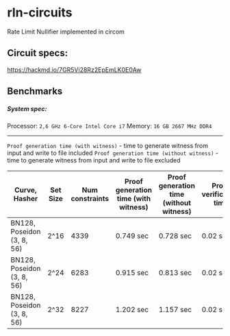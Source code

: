 # rln-circuits
Rate Limit Nullifier implemented in circom

## Circuit specs:
https://hackmd.io/7GR5Vi28Rz2EpEmLK0E0Aw

## Benchmarks

##### System spec:
Processor: `2,6 GHz 6-Core Intel Core i7`
Memory: `16 GB 2667 MHz DDR4`

--- 
`Proof generation time (with witness)` - time to generate witness from input and write to file included
`Proof generation time (without witness)` - time to generate witness from input and write to file excluded

| Curve, Hasher | Set Size | Num constraints | Proof generation time (with witness) | Proof generation time (without witness) | Proof verification time |  Prover Key Size   | 
| - | - | - | - | - | - | - |
| BN128, Poseidon (3, 8, 56) | 2^16 | 4339  | 0.749 sec | 0.728 sec | 0.02 sec | 2.58 mb  |
| BN128, Poseidon (3, 8, 56) | 2^24 | 6283  | 0.915 sec | 0.813 sec | 0.02 sec | 3.51 mb  |
| BN128, Poseidon (3, 8, 56) | 2^32 | 8227  | 1.202 sec | 1.157 sec | 0.02 sec | 4.96 mb  |